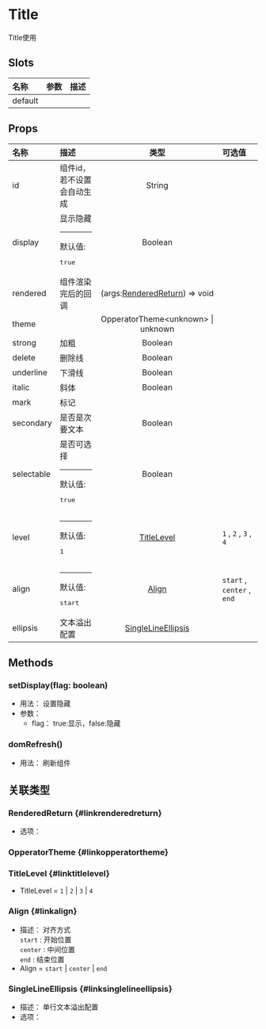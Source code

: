 # Title


Title使用

## Slots


<div class="slots">

| 名称    | 参数 | 描述 |
| :------ | :--- | :--- |
| default |      |      |

</div>



## Props


<div class="props">

| 名称       | 描述                                     |                           类型                          | 可选值                     |
| :--------- | :--------------------------------------- | :-----------------------------------------------------: | :------------------------- |
| id         | 组件id，若不设置会自动生成               |                          String                         |                            |
| display    | 显示隐藏<hr>默认值:<br><pre>true</pre>   |                         Boolean                         |                            |
| rendered   | 组件渲染完后的回调                       | (args:[RenderedReturn](#linkrenderedreturn)) =&gt; void |                            |
| theme      |                                          |         OpperatorTheme&lt;unknown&gt; \| unknown        |                            |
| strong     | 加粗                                     |                         Boolean                         |                            |
| delete     | 删除线                                   |                         Boolean                         |                            |
| underline  | 下滑线                                   |                         Boolean                         |                            |
| italic     | 斜体                                     |                         Boolean                         |                            |
| mark       | 标记                                     |                                                         |                            |
| secondary  | 是否是次要文本                           |                         Boolean                         |                            |
| selectable | 是否可选择<hr>默认值:<br><pre>true</pre> |                         Boolean                         |                            |
| level      | <hr>默认值:<br><pre>1</pre>              |              [TitleLevel](#linktitlelevel)              | `1` , `2` , `3` , `4`      |
| align      | <hr>默认值:<br><pre>start</pre>          |                   [Align](#linkalign)                   | `start` , `center` , `end` |
| ellipsis   | 文本溢出配置                             |      [SingleLineEllipsis](#linksinglelineellipsis)      |                            |

</div>



## Methods

### setDisplay(flag: boolean)
- 用法： 设置隐藏
- 参数：
	 - flag： true:显示，false:隐藏

### domRefresh()
- 用法： 刷新组件

## 关联类型



### RenderedReturn {#linkrenderedreturn}

- 选项：

### OpperatorTheme {#linkopperatortheme}


### TitleLevel {#linktitlelevel}

- TitleLevel = 	 `1` \| `2` \| `3` \| `4`

### Align {#linkalign}

- 描述： 对齐方式<br/>`start` : 开始位置<br/>`center` : 中间位置<br/>`end` : 结束位置
- Align = 	 `start` \| `center` \| `end`

### SingleLineEllipsis {#linksinglelineellipsis}

- 描述： 单行文本溢出配置
- 选项：